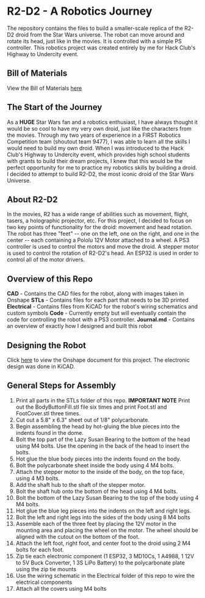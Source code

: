 # R2-D2 - A Robotics Journey
The repository contains the files to build a smaller-scale replica of the R2-D2 droid from the Star Wars universe. The robot can move around and rotate its head, just like in the movies. It is controlled with a simple PS controller. This robotics project was created entirely by me for Hack Club's Highway to Undercity event.

## Bill of Materials
View the Bill of Materials [here](https://docs.google.com/spreadsheets/d/11K8ikvZwUrrph38blHlkMEm7u3jJ6bzhOUvdLzmd2ws/edit?usp=sharing)

## The Start of the Journey
As a **HUGE** Star Wars fan and a robotics enthusiast, I have always thought it would be so cool to have my very own droid, just like the characters from the movies. Through my two years of experience in a FIRST Robotics Competition team (shoutout team 9477), I was able to learn all the skills I would need to build my own droid. When I was introduced to the Hack Club's Highway to Undercity event, which provides high school students with grants to build their dream projects, I knew that this would be the perfect opportunity for me to practice my robotics skills by building a droid. I decided to attempt to build R2-D2, the most iconic droid of the Star Wars Universe.

## About R2-D2
In the movies, R2 has a wide range of abilities such as movement, flight, tasers, a holographic projector, etc. For this project, I decided to focus on two key points of functionality for the droid: movement and head rotation. The robot has three "feet" -- one on the left, one on the right, and one in the center -- each containing a Pololu 12V Motor attached to a wheel. A PS3 controller is used to control the motors and move the droid. A stepper motor is used to control the rotation of R2-D2's head. An ESP32 is used in order to control all of the motor drivers.

## Overview of this Repo
**CAD** - Contains the CAD files for the robot, along with images taken in Onshape
**STLs** - Contains files for each part that needs to be 3D printed
**Electrical** - Contains files from KiCAD for the robot's wiring schematics and custom symbols
**Code** - Currently empty but will eventually contain the code for controlling the robot with a PS3 controller.
**Journal.md** - Contains an overview of exactly how I designed and built this robot

## Designing the Robot
Click [here](https://cad.onshape.com/documents/fbad7fda3dbb0b1c2d9d3e12/w/7637877b99adba1fcadbcc49/e/54e6ed0ce40017a6b8cdbd53?renderMode=0&uiState=683df9a55faa163533b4a26a) to view the Onshape document for this project. 
The electronic design was done in KiCAD. 

## General Steps for Assembly
1. Print all parts in the STLs folder of this repo. **IMPORTANT NOTE** Print out the BodyButtonFill.stl file six times and print Foot.stl and FootCover.stl three times.
2. Cut out a 5.8" x 6.3" sheet out of 1/8" polycarbonate.
3. Begin assembling the head by hot-gluing the blue pieces into the indents found in the dome.
4. Bolt the top part of the Lazy Susan Bearing to the bottom of the head using M4 bolts. Use the opening in the back of the head to insert the bolts.
5. Hot glue the blue body pieces into the indents found on the body.
6. Bolt the polycarbonate sheet inside the body using 4 M4 bolts.
7. Attach the stepper motor to the inside of the body, on the top face, using 4 M3 bolts.
8. Add the shaft hub to the shaft of the stepper motor.
9. Bolt the shaft hub onto the bottom of the head using 4 M4 bolts.
10. Bolt the bottom of the Lazy Susan Bearing to the top of the body using 4 M4 bolts.
11. Hot glue the blue leg pieces into the indents on the left and right legs.
12. Bolt the left and right legs into the sides of the body using 8 M4 bolts
13. Assemble each of the three feet by placing the 12V motor in the mounting area and placing the wheel on the motor. The wheel should be aligned with the cutout on the bottom of the foot.
14. Attach the left foot, right foot, and center foot to the droid using 2 M4 bolts for each foot.
15. Zip tie each electronic component (1 ESP32, 3 MD10Cs, 1 A4988, 1 12V to 5V Buck Converter, 1 3S LiPo Battery) to the polycarbonate plate using the zip tie mounts
16. Use the wiring schematic in the Electrical folder of this repo to wire the electrical components
17. Attach all the covers using M4 bolts
